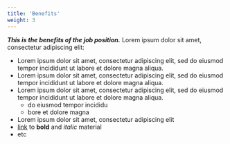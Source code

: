 ```yaml
---
title: 'Benefits'
weight: 3
---
```


_**This is the benefits of the job position.**_ Lorem ipsum dolor sit amet, consectetur adipiscing elit:

- Lorem ipsum dolor sit amet, consectetur adipiscing elit, sed do eiusmod tempor incididunt ut labore et dolore magna aliqua.
- Lorem ipsum dolor sit amet, consectetur adipiscing elit, sed do eiusmod tempor incididunt ut labore et dolore magna aliqua.
- Lorem ipsum dolor sit amet, consectetur adipiscing elit, sed do eiusmod tempor incididunt ut labore et dolore magna aliqua.
    - do eiusmod tempor incididu
    - bore et dolore magna
- Lorem ipsum dolor sit amet, consectetur adipiscing elit
- [link](https://example.com) to **bold** and _italic_ material
- etc
